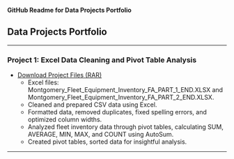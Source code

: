 **GitHub Readme for Data Projects Portfolio**

## Data Projects Portfolio
---
### Project 1: Excel Data Cleaning and Pivot Table Analysis

- [Download Project Files (RAR)](https://mhaidarkhan.github.io/_data/Montgomery_Fleet_Equipment_Inventory_FA.rar)
  - Excel files: Montgomery_Fleet_Equipment_Inventory_FA_PART_1_END.XLSX and Montgomery_Fleet_Equipment_Inventory_FA_PART_2_END.XLSX.
  - Cleaned and prepared CSV data using Excel.
  - Formatted data, removed duplicates, fixed spelling errors, and optimized column widths.
  - Analyzed fleet inventory data through pivot tables, calculating SUM, AVERAGE, MIN, MAX, and COUNT using AutoSum.
  - Created pivot tables, sorted data for insightful analysis.
---

